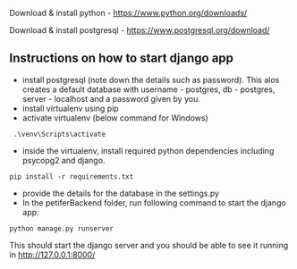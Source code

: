 Download & install python - https://www.python.org/downloads/

Download & install postgresql - https://www.postgresql.org/download/

## Instructions on how to start django app

- install postgresql (note down the details such as password). This alos creates a default database with username - postgres, db - postgres, server - localhost and a password given by you.
- install virtualenv using pip
- activate virtualenv (below command for Windows)

```
 .\venv\Scripts\activate
```

- inside the virtualenv, install required python dependencies including psycopg2 and django.

```
pip install -r requirements.txt
```

- provide the details for the database in the settings.py
- In the petiferBackend folder, run following command to start the django app:

```
python manage.py runserver
```

This should start the django server and you should be able to see it running in http://127.0.0.1:8000/
